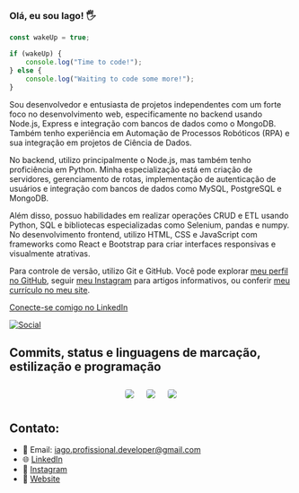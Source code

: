 ### Olá, eu sou Iago! 🖐️

```javascript
const wakeUp = true;

if (wakeUp) {
    console.log("Time to code!");
} else {
    console.log("Waiting to code some more!");
}
```

Sou desenvolvedor e entusiasta de projetos independentes com um forte foco no desenvolvimento web, especificamente no backend usando Node.js, Express e integração com bancos de dados como o MongoDB. Também tenho experiência em Automação de Processos Robóticos (RPA) e sua integração em projetos de Ciência de Dados.

No backend, utilizo principalmente o Node.js, mas também tenho proficiência em Python. Minha especialização está em criação de servidores, gerenciamento de rotas, implementação de autenticação de usuários e integração com bancos de dados como MySQL, PostgreSQL e MongoDB.

Além disso, possuo habilidades em realizar operações CRUD e ETL usando Python, SQL e bibliotecas especializadas como Selenium, pandas e numpy. No desenvolvimento frontend, utilizo HTML, CSS e JavaScript com frameworks como React e Bootstrap para criar interfaces responsivas e visualmente atrativas.

Para controle de versão, utilizo Git e GitHub. Você pode explorar [meu perfil no GitHub](https://github.com/devlooppear), seguir [meu Instagram](https://www.instagram.com/devlooppear/) para artigos informativos, ou conferir [meu currículo no meu site](https://aboutmedevlooppear.netlify.app/).

[Conecte-se comigo no LinkedIn](https://www.linkedin.com/in/iago-silva-42130b209/)

[![Social](https://img.shields.io/badge/LinkedIn-0077B5?style=for-the-badge&logo=linkedin&logoColor=white)](https://www.linkedin.com/in/iago-silva-42130b209/)

## Commits, status e linguagens de marcação, estilização e programação

<div style="display: flex; flex-wrap: wrap; justify-content: center; align-items: center;">
  <img src="https://github-profile-summary-cards.vercel.app/api/cards/profile-details?username=devlooppear&show_icons=true&theme=dark" style="border: 1px solid white; border-radius: 5px; margin: 10px;">
  <img src="https://github-profile-summary-cards.vercel.app/api/cards/stats?username=devlooppear&show_icons=true&theme=dark" style="border: 1px solid white; border-radius: 5px; margin: 10px;">
  <img src="https://github-profile-summary-cards.vercel.app/api/cards/productive-time?username=devlooppear&show_icons=true&theme=dark" style="border: 1px solid white; border-radius: 5px; margin: 10px;">
</div>

## Contato:
- 📧 Email: [iago.profissional.developer@gmail.com](mailto:iago.profissional.developer@gmail.com)
- 🌐 [LinkedIn](https://www.linkedin.com/in/iago-silva-42130b209/)
- 📸 [Instagram](https://www.instagram.com/devlooppear/)
- 💼 [Website](https://aboutmedevlooppear.netlify.app/)
